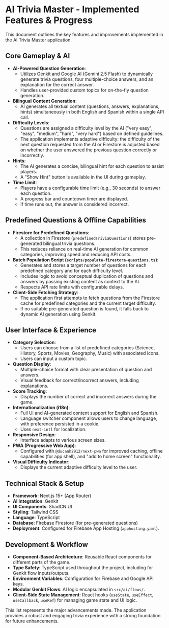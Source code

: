 
# AI Trivia Master - Implemented Features & Progress

This document outlines the key features and improvements implemented in the AI Trivia Master application.

## Core Gameplay & AI

*   **AI-Powered Question Generation**:
    *   Utilizes Genkit and Google AI (Gemini 2.5 Flash) to dynamically generate trivia questions, four multiple-choice answers, and an explanation for the correct answer.
    *   Handles user-provided custom topics for on-the-fly question generation.
*   **Bilingual Content Generation**:
    *   AI generates all textual content (questions, answers, explanations, hints) simultaneously in both English and Spanish within a single API call.
*   **Difficulty Levels**:
    *   Questions are assigned a difficulty level by the AI ("very easy", "easy", "medium", "hard", "very hard") based on defined guidelines.
    *   The application implements adaptive difficulty: the difficulty of the next question requested from the AI or Firestore is adjusted based on whether the user answered the previous question correctly or incorrectly.
*   **Hints**:
    *   The AI generates a concise, bilingual hint for each question to assist players.
    *   A "Show Hint" button is available in the UI during gameplay.
*   **Time Limit**:
    *   Players have a configurable time limit (e.g., 30 seconds) to answer each question.
    *   A progress bar and countdown timer are displayed.
    *   If time runs out, the answer is considered incorrect.

## Predefined Questions & Offline Capabilities

*   **Firestore for Predefined Questions**:
    *   A collection in Firestore (`predefinedTriviaQuestions`) stores pre-generated bilingual trivia questions.
    *   This reduces reliance on real-time AI generation for common categories, improving speed and reducing API costs.
*   **Batch Population Script (`scripts/populate-firestore-questions.ts`)**:
    *   Generates and stores a target number of questions for each predefined category and for each difficulty level.
    *   Includes logic to avoid conceptual duplication of questions and answers by passing existing content as context to the AI.
    *   Respects API rate limits with configurable delays.
*   **Client-Side Fetching Strategy**:
    *   The application first attempts to fetch questions from the Firestore cache for predefined categories and the current target difficulty.
    *   If no suitable pre-generated question is found, it falls back to dynamic AI generation using Genkit.

## User Interface & Experience

*   **Category Selection**:
    *   Users can choose from a list of predefined categories (Science, History, Sports, Movies, Geography, Music) with associated icons.
    *   Users can input a custom topic.
*   **Question Display**:
    *   Multiple-choice format with clear presentation of question and answers.
    *   Visual feedback for correct/incorrect answers, including explanations.
*   **Score Tracking**:
    *   Displays the number of correct and incorrect answers during the game.
*   **Internationalization (i18n)**:
    *   Full UI and AI-generated content support for English and Spanish.
    *   Language switcher component allows users to change language, with preference persisted in a cookie.
    *   Uses `next-intl` for localization.
*   **Responsive Design**:
    *   Interface adapts to various screen sizes.
*   **PWA (Progressive Web App)**:
    *   Configured with `@ducanh2912/next-pwa` for improved caching, offline capabilities (for app shell), and "add to home screen" functionality.
*   **Visual Difficulty Indicator**:
    *   Displays the current adaptive difficulty level to the user.

## Technical Stack & Setup

*   **Framework**: Next.js 15+ (App Router)
*   **AI Integration**: Genkit
*   **UI Components**: ShadCN UI
*   **Styling**: Tailwind CSS
*   **Language**: TypeScript
*   **Database**: Firebase Firestore (for pre-generated questions)
*   **Deployment**: Configured for Firebase App Hosting (`apphosting.yaml`).

## Development & Workflow

*   **Component-Based Architecture**: Reusable React components for different parts of the game.
*   **Type Safety**: TypeScript used throughout the project, including for Genkit flow inputs/outputs.
*   **Environment Variables**: Configuration for Firebase and Google API keys.
*   **Modular Genkit Flows**: AI logic encapsulated in `src/ai/flows/`.
*   **Client-Side State Management**: React hooks (`useState`, `useEffect`, `useCallback`, `useRef`) for managing game state and UI logic.

This list represents the major advancements made. The application provides a robust and engaging trivia experience with a strong foundation for future enhancements.
